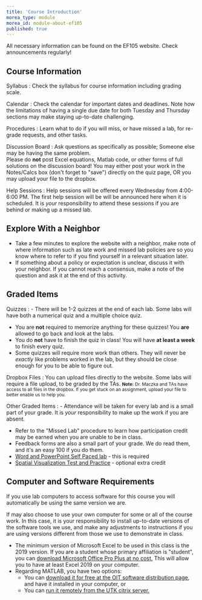 ```yaml
---
title: 'Course Introduction'
morea_type: module
morea_id: module-about-ef105
published: true
---
```

All necessary information can be found on the EF105 website. Check announcements regularly!

## Course Information

Syllabus
: Check the syllabus for course information including grading scale.

Calendar
: Check the calendar for important dates and deadlines. Note how the limitations of having a single due date for both Tuesday and Thursday sections may make staying up-to-date challenging.

Procedures
: Learn what to do if you will miss, or have missed a lab, for re-grade requests, and other tasks.

Discussion Board
: Ask questions as specifically as possible; Someone else may be having the same problem.<br>
  Please do **not** post Excel equations, Matlab code, or other forms of full solutions on the discussion board!
  You may either post your work in the Notes/Calcs box (don't forget to "save") directly on the quiz page, OR you may upload your file to the dropbox.

Help Sessions
: Help sessions will be offered every Wednesday from 4:00-6:00 PM. The first help session will be will be announced here when it is scheduled. It is *your* responsibility to attend these sessions if you are behind or making up a missed lab.

## Explore With a Neighbor

- Take a few minutes to explore the website with a neighbor, make note
  of where information such as late work and missed lab policies are
  so you know where to refer to if you find yourself in a relevant
  situation later.
- If something about a policy or expectation is unclear, discuss it
  with your neighbor. If you cannot reach a consensus, make a note of
  the question and ask it at the end of this activity.

## Graded Items

Quizzes
: - There will be 1-2 quizzes at the end of each lab. Some labs will have both a numerical quiz and a multiple choice quiz.</li>
  - You are **not** required to memorize anything for these quizzes! You **are** allowed to go back and look at the labs.
  - You do **not** have to finish the quiz in class! You will have **at least a week** to finish every quiz.
  - Some quizzes will require more work than others. They will never be *exactly* like problems worked in the lab, but they should be close enough for you to be able to figure out.
  
Dropbox Files
: You can upload files directly to the website. Some labs will require a file upload, to be graded by the TAs.
  <small>**Note:** Dr. Maczka and TAs have access to all files in the dropbox. If you get stuck on an assignment, upload your file to better enable us to help you.</small>
                
Other Graded Items
: - Attendance will be taken for every lab and is a small part of your grade. It is *your* responsibility to make up the work if you are absent.
  - Refer to the "Missed Lab" procedure to learn how participation credit may be earned when you are unable to be in class.
  - Feedback forms are also a small part of your grade. We do read them, and it's an easy 100 if you do them.
  - [Word and PowerPoint Self Paced lab](/ef105/modules/Word-and-Powerpoint) - this is required
  - [Spatial Visualization Test and Practice](/ef105/PSVT) - optional extra credit
  


## Computer and Software Requirements

If you use lab computers to access software for this course you will automatically be using the same version we are.

If may also choose to use your own computer for some or all of the course work. In this case, it is your responsibility to install up-to-date versions of the software tools we use, and make any adjustments to instructions if you are using versions different from those we use to demonstrate in class.
  - The minimum version of Microsoft Excel to be used in this class is the 2019 version. If you are a student whose primary affiliation is "student", you can <a href="https://oit.utk.edu/hardware-software/Pages/Student-Advantage.aspx" target="blank">download Microsoft Office Pro Plus at no cost.</a> This will allow you to have at least Excel 2019 on your computer.
  - Regarding MATLAB, you have two options:
    - You can <a href="https://webapps.utk.edu/oit/softwaredistribution/" target="blank">download it for free at the OIT software distribution page</a>, and have it installed in your computer, or</li>
    - You can <a href="https://apps.utk.edu/vpn/index.html" target="blank">run it remotely from the UTK citrix server.</a>

  <!-- <li><b>Students attending Laptop Sections:</b> make sure that your computer complies with the <a href="http://www.engr.utk.edu/futurestudents/computers.html" target="blank">minimum laptop requirements established by the UT College of Engineering.</a></li>
                             <li><b>A note for Mac users:</b> MATLAB R2016a version only supports MacOS 10.10 and above; MATLAB R2015a version only supports MacOS 10.9 and above. If you are not up to date on the operative system, you may need to either update the OS or install MATLAB R2014b.</li>
                             </ul> -->

